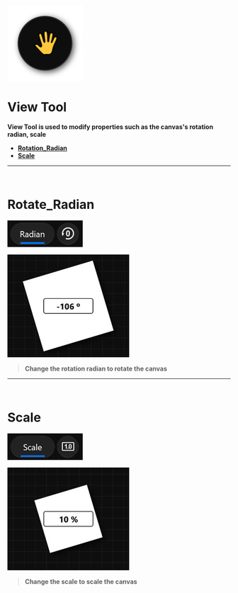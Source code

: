 ![Image](Images/Tools_ViewTool.png)
# **View Tool**
**View Tool is used to modify properties such as the canvas's rotation radian, scale**
- [**Rotation_Radian**](#Rotation_Radian)
- [**Scale**](#Scale)


---
<br/>

# **Rotate_Radian**
![Image](Images/Tools_ViewTool_Radian.jpg)

![Image](Images/Tools_ViewTool_Radian_Second.jpg)
> **Change the rotation radian to rotate the canvas**


---
<br/>

# **Scale**
![Image](Images/Tools_ViewTool_Scale.jpg)

![Image](Images/Tools_ViewTool_Scale_Second.jpg)
> **Change the scale to scale the canvas**